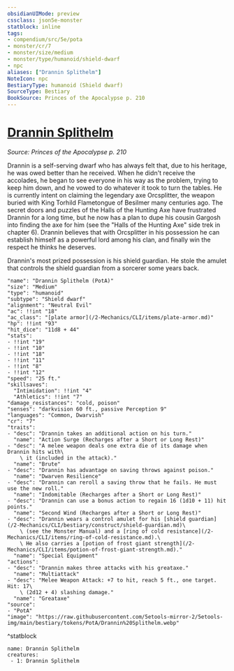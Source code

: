 ```yaml
---
obsidianUIMode: preview
cssclass: json5e-monster
statblock: inline
tags:
- compendium/src/5e/pota
- monster/cr/7
- monster/size/medium
- monster/type/humanoid/shield-dwarf
- npc
aliases: ["Drannin Splithelm"]
NoteIcon: npc
BestiaryType: humanoid (Shield dwarf)
SourceType: Bestiary
BookSource: Princes of the Apocalypse p. 210
---
```

# [Drannin Splithelm](2-Mechanics/CLI/bestiary/npc/drannin-splithelm-pota.md)
*Source: Princes of the Apocalypse p. 210*  

Drannin is a self-serving dwarf who has always felt that, due to his heritage, he was owed better than he received. When he didn't receive the accolades, he began to see everyone in his way as the problem, trying to keep him down, and he vowed to do whatever it took to turn the tables. He is currently intent on claiming the legendary axe Orcsplitter, the weapon buried with King Torhild Flametongue of Besilmer many centuries ago. The secret doors and puzzles of the Halls of the Hunting Axe have frustrated Drannin for a long time, but he now has a plan to dupe his cousin Gargosh into finding the axe for him (see the "Halls of the Hunting Axe" side trek in chapter 6). Drannin believes that with Orcsplitter in his possession he can establish himself as a powerful lord among his clan, and finally win the respect he thinks he deserves.

Drannin's most prized possession is his shield guardian. He stole the amulet that controls the shield guardian from a sorcerer some years back.

```statblock
"name": "Drannin Splithelm (PotA)"
"size": "Medium"
"type": "humanoid"
"subtype": "Shield dwarf"
"alignment": "Neutral Evil"
"ac": !!int "18"
"ac_class": "[plate armor](/2-Mechanics/CLI/items/plate-armor.md)"
"hp": !!int "93"
"hit_dice": "11d8 + 44"
"stats":
- !!int "19"
- !!int "10"
- !!int "18"
- !!int "11"
- !!int "8"
- !!int "12"
"speed": "25 ft."
"skillsaves":
  "Intimidation": !!int "4"
  "Athletics": !!int "7"
"damage_resistances": "cold, poison"
"senses": "darkvision 60 ft., passive Perception 9"
"languages": "Common, Dwarvish"
"cr": "7"
"traits":
- "desc": "Drannin takes an additional action on his turn."
  "name": "Action Surge (Recharges after a Short or Long Rest)"
- "desc": "A melee weapon deals one extra die of its damage when Drannin hits with\
    \ it (included in the attack)."
  "name": "Brute"
- "desc": "Drannin has advantage on saving throws against poison."
  "name": "Dwarven Resilience"
- "desc": "Drannin can reroll a saving throw that he fails. He must use the new roll."
  "name": "Indomitable (Recharges after a Short or Long Rest)"
- "desc": "Drannin can use a bonus action to regain 16 (1d10 + 11) hit points."
  "name": "Second Wind (Recharges after a Short or Long Rest)"
- "desc": "Drannin wears a control amulet for his [shield guardian](/2-Mechanics/CLI/bestiary/construct/shield-guardian.md)\
    \ (see the Monster Manual) and a [ring of cold resistance](/2-Mechanics/CLI/items/ring-of-cold-resistance.md).\
    \ He also carries a [potion of frost giant strength](/2-Mechanics/CLI/items/potion-of-frost-giant-strength.md)."
  "name": "Special Equipment"
"actions":
- "desc": "Drannin makes three attacks with his greataxe."
  "name": "Multiattack"
- "desc": "Melee Weapon Attack: +7 to hit, reach 5 ft., one target. Hit: 17\
    \ (2d12 + 4) slashing damage."
  "name": "Greataxe"
"source":
- "PotA"
"image": "https://raw.githubusercontent.com/5etools-mirror-2/5etools-img/main/bestiary/tokens/PotA/Drannin%20Splithelm.webp"
```
^statblock

```encounter-table
name: Drannin Splithelm
creatures:
 - 1: Drannin Splithelm
```